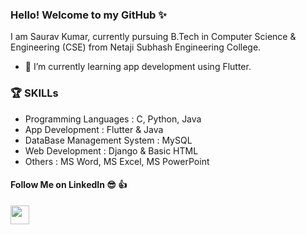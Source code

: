 ### Hello! Welcome to my GitHub ✨
I am Saurav Kumar, currently pursuing B.Tech in Computer Science & Engineering (CSE) from Netaji Subhash Engineering College.
- 🌱 I’m currently learning app development using Flutter.  
### 🏆 SKILLs
- Programming Languages : C, Python, Java  
- App Development : Flutter & Java  
- DataBase Management System : MySQL  
- Web Development : Django  & Basic HTML 
- Others : MS Word, MS Excel, MS PowerPoint


#### Follow Me on LinkedIn 😎 👍  
  <a href="https://www.linkedin.com/in/saurav0001kumar/"><img src="https://image.flaticon.com/icons/png/512/174/174857.png" width=30></a>

<!--
**saurav0001kumar/saurav0001kumar** is a ✨ _special_ ✨ repository because its `README.md` (this file) appears on your GitHub profile.

Here are some ideas to get you started:

- 🔭 I’m currently working on ...
- 🌱 I’m currently learning ...
- 👯 I’m looking to collaborate on ...
- 🤔 I’m looking for help with ...
- 💬 Ask me about ...
- 📫 How to reach me: ...
- 😄 Pronouns: ...
- ⚡ Fun fact: ...
-->
